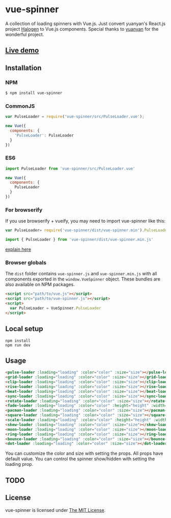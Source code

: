 # vue-spinner

A collection of loading spinners with Vue.js. Just convert yuanyan's React.js project [Halogen](https://github.com/yuanyan/halogen) to Vue.js components. Special thanks to [yuanyan](https://github.com/yuanyan) for the wonderful project.

## [Live demo](http://greyby.github.io/vue-spinner/)

## Installation

### NPM
```bash
$ npm install vue-spinner
```

### CommonJS
```js
var PulseLoader = require('vue-spinner/src/PulseLoader.vue');

new Vue({
  components: {
    'PulseLoader': PulseLoader
  }
})
```

### ES6
```js
import PulseLoader from 'vue-spinner/src/PulseLoader.vue'

new Vue({
  components: {
    PulseLoader
  }
})
```

### For browserify
If you use browserify + vueify, you may need to import vue-spinner like this:

```js
var PulseLoader= require('vue-spinner/dist/vue-spinner.min').PulseLoader;
```

```js
import { PulseLoader } from 'vue-spinner/dist/vue-spinner.min.js'
```

[explain here](https://github.com/greyby/vue-spinner/issues/2)

### Browser globals
The `dist` folder contains `vue-spinner.js` and `vue-spinner.min.js` with all components exported in the <code>window.VueSpinner</code> object. These bundles are also available on NPM packages.

```html
<script src="path/to/vue.js"></script>
<script src="path/to/vue-spinner.js"></script>
<script>
  var PulseLoader = VueSpinner.PulseLoader
</script>
```

## Local setup

```
npm install
npm run dev
```

## Usage

```html
<pulse-loader :loading="loading" :color="color" :size="size"></pulse-loader>
<grid-loader :loading="loading" :color="color" :size="size"></grid-loader>
<clip-loader :loading="loading" :color="color" :size="size"></clip-loader>
<rise-loader :loading="loading" :color="color" :size="size"></rise-loader>
<beat-loader :loading="loading" :color="color" :size="size"></beat-loader>
<sync-loader :loading="loading" :color="color" :size="size"></sync-loader>
<rotate-loader :loading="loading" :color="color" :size="size"></rotate-loader>
<fade-loader :loading="loading" :color="color" :height="height" :width="width"></fade-loader>
<pacman-loader :loading="loading" :color="color" :size="size"></pacman-loader>
<square-loader :loading="loading" :color="color" :size="size"></square-loader>
<scale-loader :loading="loading" :color="color" :height="height" :width="width"></scale-loader>
<skew-loader :loading="loading" :color="color" :size="size"></skew-loader>
<moon-loader :loading="loading" :color="color" :size="size"></moon-loader>
<ring-loader :loading="loading" :color="color" :size="size"></ring-loader>
<bounce-loader :loading="loading" :color="color" :size="size"></bounce-loader>          
<dot-loader :loading="loading" :color="color" :size="size"></dot-loader>
```

You can customize the color and size with setting the props. All props have default value. You can control the spinner show/hidden with setting the loading prop.

## TODO



## License

 vue-spinner is licensed under [The MIT License](LICENSE).

